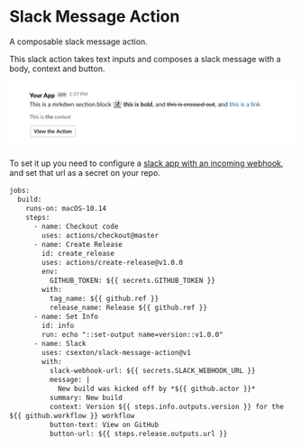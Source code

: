 # Slack Message Action

A composable slack message action.

This slack action takes text inputs and composes a slack message with a body, context and button.

![readme screenshot](readme.png)

To set it up you need to configure a [slack app with an incoming webhook](https://api.slack.com/messaging/webhooks), and set that url as a secret on your repo.

```
jobs:
  build:
    runs-on: macOS-10.14
    steps:
      - name: Checkout code
        uses: actions/checkout@master
      - name: Create Release
        id: create_release
        uses: actions/create-release@v1.0.0
        env:
          GITHUB_TOKEN: ${{ secrets.GITHUB_TOKEN }}
        with:
          tag_name: ${{ github.ref }}
          release_name: Release ${{ github.ref }}
      - name: Set Info
        id: info
        run: echo "::set-output name=version::v1.0.0"
      - name: Slack
        uses: csexton/slack-message-action@v1
        with:
          slack-webhook-url: ${{ secrets.SLACK_WEBHOOK_URL }}
          message: |
            New build was kicked off by *${{ github.actor }}*
          summary: New build
          context: Version ${{ steps.info.outputs.version }} for the ${{ github.workflow }} workflow
          button-text: View on GitHub
          button-url: ${{ steps.release.outputs.url }}


